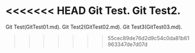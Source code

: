<<<<<<< HEAD
Git Test.
Git Test2.
=======
Git Test(GitTest01.md).
Git Test2(GitTest02.md).
Git Test3(GitTest03.md).
>>>>>>> 55cec89de76d2d9c54c0da81b61963347de7d07d
